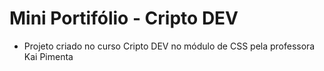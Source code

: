 # Mini Portifólio - Cripto DEV

- Projeto criado no curso Cripto DEV no módulo de CSS pela professora Kai Pimenta